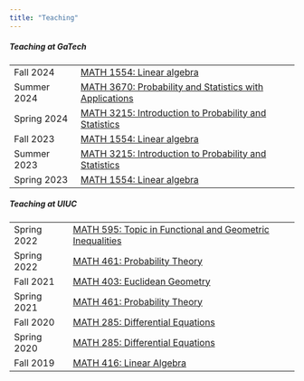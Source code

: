 ```yaml
---
title: "Teaching"
---
```


##### Teaching at GaTech
|             |                                                                          |
| ---         | ---                                                                      |
| Fall 2024   | [MATH 1554: Linear algebra](math1554-f24)                                |
| Summer 2024 | [MATH 3670: Probability and Statistics with Applications](math3670-sm24) |
| Spring 2024 | [MATH 3215: Introduction to Probability and Statistics](math3215-s24)    |
| Fall 2023   | [MATH 1554: Linear algebra](math1554-f23)                                |
| Summer 2023 | [MATH 3215: Introduction to Probability and Statistics](math3215-sm23)   |
| Spring 2023 | [MATH 1554: Linear algebra](math1554-s23)                                |

##### Teaching at UIUC

|             |                                                                              |
| ---         | ---                                                                          |
| Spring 2022 | [MATH 595: Topic in Functional and Geometric Inequalities](math595-s22-uiuc) |
| Spring 2022 | [MATH 461: Probability Theory](math461-s22-uiuc)                             |
| Fall 2021   | [MATH 403: Euclidean Geometry](math403-f21-uiuc)                             |
| Spring 2021 | [MATH 461: Probability Theory](math461-s21-uiuc)                             |
| Fall 2020   | [MATH 285: Differential Equations](math285-f20-uiuc)                         |
| Spring 2020 | [MATH 285: Differential Equations](math285-s20-uiuc)                         |
| Fall 2019   | [MATH 416: Linear Algebra](math416-f19-uiuc)                                 |


